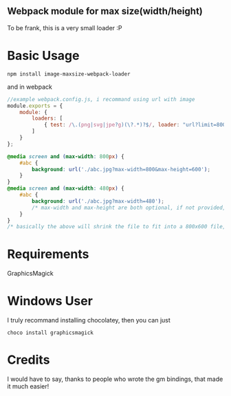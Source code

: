 Webpack module for max size(width/height)
-----------------------------------------
To be frank, this is a very small loader :P


Basic Usage
===========
```
npm install image-maxsize-webpack-loader
```
and in webpack
```js
//example webpack.config.js, i recommand using url with image
module.exports = {
    module: {
        loaders: [
            { test: /\.(png|svg|jpe?g)(\?.*)?$/, loader: "url?limit=800!image-maxsize!image"}
        ]
    }
};
```
```css
@media screen and (max-width: 800px) {
	#abc {
		background: url('./abc.jpg?max-width=800&max-height=600');
	}
}
@media screen and (max-width: 480px) {
	#abc {
		background: url('./abc.jpg?max-width=480'); 
		/* max-width and max-height are both optional, if not provided, it will just be replaced with current height/width of image */
	}	
}
/* basically the above will shrink the file to fit into a 800x600 file, while retaining its aspect ratio */
```

Requirements
============
GraphicsMagick

Windows User
============
I truly recommand installing chocolatey, then you can just
```
choco install graphicsmagick
```

Credits
=======
I would have to say, thanks to people who wrote the gm bindings, that made it much easier!
